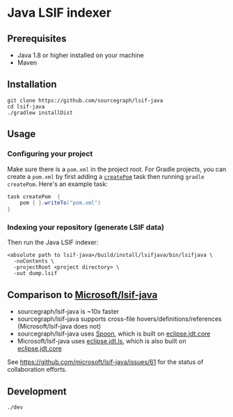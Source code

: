 # Java LSIF indexer

## Prerequisites

- Java 1.8 or higher installed on your machine
- Maven

## Installation

```
git clone https://github.com/sourcegraph/lsif-java
cd lsif-java
./gradlew installDist
```

## Usage

### Configuring your project

Make sure there is a `pom.xml` in the project root. For Gradle projects, you can create a `pom.xml` by first adding a [`createPom`](https://docs.gradle.org/current/userguide/maven_plugin.html#sec:maven_convention_methods) task then running `gradle createPom`. Here's an example task:

```groovy
task createPom  {
    pom { }.writeTo("pom.xml")
}
```

### Indexing your repository (generate LSIF data)

Then run the Java LSIF indexer:

```
<absolute path to lsif-java>/build/install/lsifjava/bin/lsifjava \
  -noContents \
  -projectRoot <project directory> \
  -out dump.lsif
```

## Comparison to [Microsoft/lsif-java](https://github.com/Microsoft/lsif-java)

- sourcegraph/lsif-java is ~10x faster
- sourcegraph/lsif-java supports cross-file hovers/definitions/references (Microsoft/lsif-java does not)
- sourcegraph/lsif-java uses [Spoon](https://github.com/INRIA/spoon), which is built on [eclipse.jdt.core](https://github.com/eclipse/eclipse.jdt.core)
- Microsoft/lsif-java uses [eclipse.jdt.ls](https://github.com/eclipse/eclipse.jdt.ls), which is also built on [eclipse.jdt.core](https://github.com/eclipse/eclipse.jdt.core)

See https://github.com/microsoft/lsif-java/issues/61 for the status of collaboration efforts.

## Development

```
./dev
```
